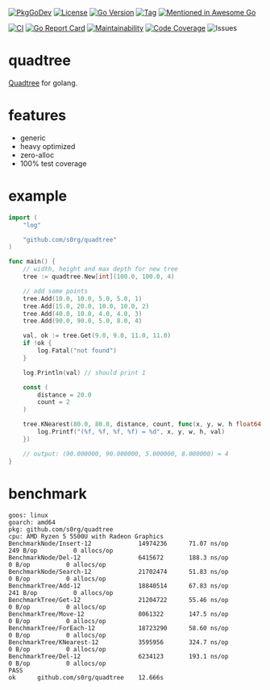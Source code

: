 [![PkgGoDev](https://pkg.go.dev/badge/github.com/s0rg/quadtree)](https://pkg.go.dev/github.com/s0rg/quadtree)
[![License](https://img.shields.io/badge/license-MIT%20License-blue.svg)](https://github.com/s0rg/quadtree/blob/master/LICENSE)
[![Go Version](https://img.shields.io/github/go-mod/go-version/s0rg/quadtree)](go.mod)
[![Tag](https://img.shields.io/github/v/tag/s0rg/quadtree?sort=semver)](https://github.com/s0rg/quadtree/tags)
[![Mentioned in Awesome Go](https://awesome.re/mentioned-badge.svg)](https://github.com/avelino/awesome-go)

[![CI](https://github.com/s0rg/quadtree/workflows/ci/badge.svg)](https://github.com/s0rg/quadtree/actions?query=workflow%3Aci)
[![Go Report Card](https://goreportcard.com/badge/github.com/s0rg/quadtree)](https://goreportcard.com/report/github.com/s0rg/quadtree)
[![Maintainability](https://qlty.sh/badges/ae1e81be-3dc3-4cf6-ae43-cd4b1344e765/maintainability.svg)](https://qlty.sh/gh/s0rg/projects/quadtree)
[![Code Coverage](https://qlty.sh/badges/ae1e81be-3dc3-4cf6-ae43-cd4b1344e765/test_coverage.svg)](https://qlty.sh/gh/s0rg/projects/quadtree)
![Issues](https://img.shields.io/github/issues/s0rg/quadtree)

# quadtree

[Quadtree](https://en.wikipedia.org/wiki/Quadtree) for golang.

# features

- generic
- heavy optimized
- zero-alloc
- 100% test coverage

# example
```go
import (
    "log"

    "github.com/s0rg/quadtree"
)

func main() {
    // width, height and max depth for new tree
    tree := quadtree.New[int](100.0, 100.0, 4)

    // add some points
    tree.Add(10.0, 10.0, 5.0, 5.0, 1)
    tree.Add(15.0, 20.0, 10.0, 10.0, 2)
    tree.Add(40.0, 10.0, 4.0, 4.0, 3)
    tree.Add(90.0, 90.0, 5.0, 8.0, 4)

    val, ok := tree.Get(9.0, 9.0, 11.0, 11.0)
    if !ok {
        log.Fatal("not found")
    }

    log.Println(val) // should print 1

    const (
        distance = 20.0
        count = 2
    )

    tree.KNearest(80.0, 80.0, distance, count, func(x, y, w, h float64, val int) {
        log.Printf("(%f, %f, %f, %f) = %d", x, y, w, h, val)
    })

    // output: (90.000000, 90.000000, 5.000000, 8.000000) = 4
}
```

# benchmark

```
goos: linux
goarch: amd64
pkg: github.com/s0rg/quadtree
cpu: AMD Ryzen 5 5500U with Radeon Graphics
BenchmarkNode/Insert-12             14974236      71.07 ns/op       249 B/op          0 allocs/op
BenchmarkNode/Del-12                6415672       188.3 ns/op         0 B/op          0 allocs/op
BenchmarkNode/Search-12             21702474      51.83 ns/op         0 B/op          0 allocs/op
BenchmarkTree/Add-12                18840514      67.83 ns/op       241 B/op          0 allocs/op
BenchmarkTree/Get-12                21204722      55.46 ns/op         0 B/op          0 allocs/op
BenchmarkTree/Move-12               8061322       147.5 ns/op         0 B/op          0 allocs/op
BenchmarkTree/ForEach-12            18723290      58.60 ns/op         0 B/op          0 allocs/op
BenchmarkTree/KNearest-12           3595956       324.7 ns/op         0 B/op          0 allocs/op
BenchmarkTree/Del-12                6234123       193.1 ns/op         0 B/op          0 allocs/op
PASS
ok      github.com/s0rg/quadtree    12.666s
```
